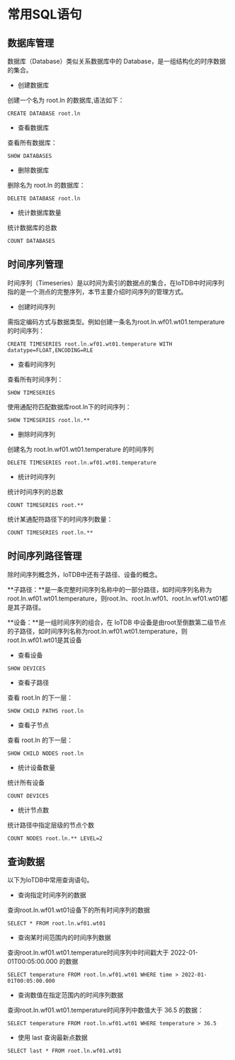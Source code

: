 <!--

    Licensed to the Apache Software Foundation (ASF) under one
    or more contributor license agreements.  See the NOTICE file
    distributed with this work for additional information
    regarding copyright ownership.  The ASF licenses this file
    to you under the Apache License, Version 2.0 (the
    "License"); you may not use this file except in compliance
    with the License.  You may obtain a copy of the License at
    
        http://www.apache.org/licenses/LICENSE-2.0
    
    Unless required by applicable law or agreed to in writing,
    software distributed under the License is distributed on an
    "AS IS" BASIS, WITHOUT WARRANTIES OR CONDITIONS OF ANY
    KIND, either express or implied.  See the License for the
    specific language governing permissions and limitations
    under the License.

-->

# 常用SQL语句
## 数据库管理

数据库（Database）类似关系数据库中的 Database，是一组结构化的时序数据的集合。

* 创建数据库

 创建一个名为 root.ln 的数据库,语法如下：
```
CREATE DATABASE root.ln
```
* 查看数据库
  
查看所有数据库：
```
SHOW DATABASES
```
* 删除数据库
  
删除名为 root.ln 的数据库：
```
DELETE DATABASE root.ln
```
* 统计数据库数量
  
统计数据库的总数
```
COUNT DATABASES
```
## 时间序列管理

时间序列（Timeseries）是以时间为索引的数据点的集合，在IoTDB中时间序列指的是一个测点的完整序列，本节主要介绍时间序列的管理方式。

* 创建时间序列

需指定编码方式与数据类型。例如创建一条名为root.ln.wf01.wt01.temperature的时间序列：
```
CREATE TIMESERIES root.ln.wf01.wt01.temperature WITH datatype=FLOAT,ENCODING=RLE
```
* 查看时间序列
  
查看所有时间序列：
```
SHOW TIMESERIES
```

使用通配符匹配数据库root.ln下的时间序列：

```
SHOW TIMESERIES root.ln.**
```
* 删除时间序列
  
创建名为 root.ln.wf01.wt01.temperature 的时间序列
```
DELETE TIMESERIES root.ln.wf01.wt01.temperature
```
* 统计时间序列
  
统计时间序列的总数
```
COUNT TIMESERIES root.**
```
统计某通配符路径下的时间序列数量：
```
COUNT TIMESERIES root.ln.**
```
## 时间序列路径管理

除时间序列概念外，IoTDB中还有子路径、设备的概念。

**子路径：**是一条完整时间序列名称中的一部分路径，如时间序列名称为root.ln.wf01.wt01.temperature，则root.ln、root.ln.wf01、root.ln.wf01.wt01都是其子路径。

**设备：**是一组时间序列的组合，在 IoTDB 中设备是由root至倒数第二级节点的子路径，如时间序列名称为root.ln.wf01.wt01.temperature，则root.ln.wf01.wt01是其设备

* 查看设备
```
SHOW DEVICES
```

* 查看子路径
  
查看 root.ln 的下一层：
```
SHOW CHILD PATHS root.ln
```
* 查看子节点
  
查看 root.ln 的下一层：
```
SHOW CHILD NODES root.ln
```
* 统计设备数量
  
统计所有设备
```
COUNT DEVICES
```
* 统计节点数
  
统计路径中指定层级的节点个数
```
COUNT NODES root.ln.** LEVEL=2
```
## 查询数据

以下为IoTDB中常用查询语句。

* 查询指定时间序列的数据

查询root.ln.wf01.wt01设备下的所有时间序列的数据

```
SELECT * FROM root.ln.wf01.wt01
```

* 查询某时间范围内的时间序列数据

查询root.ln.wf01.wt01.temperature时间序列中时间戳大于 2022-01-01T00:05:00.000 的数据

```
SELECT temperature FROM root.ln.wf01.wt01 WHERE time > 2022-01-01T00:05:00.000
```

* 查询数值在指定范围内的时间序列数据

查询root.ln.wf01.wt01.temperature时间序列中数值大于 36.5 的数据：

```
SELECT temperature FROM root.ln.wf01.wt01 WHERE temperature > 36.5
```

* 使用 last 查询最新点数据
```
SELECT last * FROM root.ln.wf01.wt01
```



